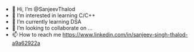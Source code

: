 - 👋 Hi, I’m @SanjeevThalod
- 👀 I’m interested in learning C/C++
- 🌱 I’m currently learning DSA
- 💞️ I’m looking to collaborate on ...
- 📫 How to reach me https://www.linkedin.com/in/sanjeev-singh-thalod-a9a62922a

<!---
SanjeevThalod/SanjeevThalod is a ✨ special ✨ repository because its `README.md` (this file) appears on your GitHub profile.
You can click the Preview link to take a look at your changes.
--->
